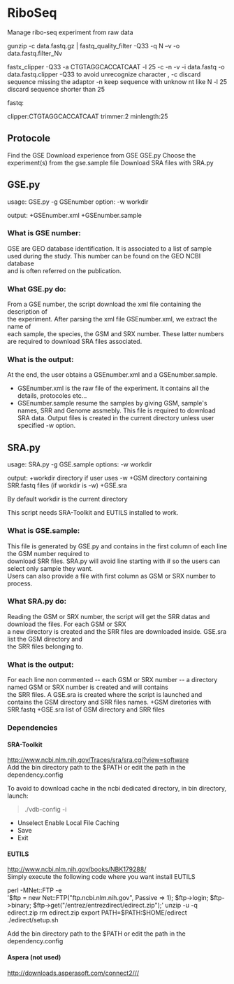 # RiboSeq

Manage ribo-seq experiment from raw data



gunzip -c data.fastq.gz | fastq_quality_filter -Q33 -q N –v -o data.fastq.filter_Nv 

fastx_clipper -Q33 -a CTGTAGGCACCATCAAT -l 25 -c -n -v -i data.fastq -o data.fastq.clipper
-Q33 to avoid unrecognize character , 
-c discard sequence missing the adaptor
-n keep sequence with unknow nt like N 
-l 25 discard sequence shorter than 25



fastq:

clipper:CTGTAGGCACCATCAAT
trimmer:2
minlength:25



## Protocole

Find the GSE
Download experience from GSE GSE.py
Choose the experiment(s) from the gse.sample file
Download SRA files with SRA.py

## GSE.py

usage: GSE.py -g GSEnumber
option: -w workdir

output:
+GSEnumber.xml
+GSEnumber.sample
  
### What is GSE number:
GSE are GEO database identification. It is associated to a list of sample
used during the study. This number can be found on the GEO NCBI database  
and is often referred on the publication.
  
### What GSE.py do:
From a GSE number, the script download the xml file containing the description of  
the experiment. After parsing the xml file GSEnumber.xml, we extract the name of  
each sample, the species, the GSM and SRX number. These latter numbers are required
to download SRA files associated.
  
### What is the output:
At the end, the user obtains a GSEnumber.xml and a GSEnumber.sample.  
+ GSEnumber.xml is the raw file of the experiment. It contains all the details, protocoles etc...  
+ GSEnumber.sample resume the samples by giving GSM, sample's names, SRR and Genome assmebly. This file is required to download SRA data.
Output files is created in the current directory unless user specified -w option.
  
  
## SRA.py

usage: SRA.py -g GSE.sample
options: -w workdir

output:
+workdir directory if user uses -w
+GSM directory containing SRR.fastq files (if workdir is -w)
+GSE.sra

By default workdir is the current directory

This script needs SRA-Toolkit and EUTILS installed to work.

### What is GSE.sample:  
This file is generated by GSE.py and contains in the first column of each line the GSM number required to  
download SRR files. SRA.py will avoid line starting with # so the users can select only sample they want.  
Users can also provide a file with first column as GSM or SRX number to process.

### What SRA.py do:
Reading the GSM or SRX number, the script will get the SRR datas and download the files. For each GSM or SRX  
a new directory is created and the SRR files are downloaded inside. GSE.sra list the GSM directory and  
the SRR files belonging to.

### What is the output:
For each line non commented -- each GSM or SRX number -- a directory named GSM or SRX number is created and will contains  
the SRR files. A GSE.sra is created where the script is launched and contains the GSM directory and SRR files names.
+GSM diretories with SRR.fastq
+GSE.sra list of GSM directory and SRR files

### Dependencies

#### SRA-Toolkit

http://www.ncbi.nlm.nih.gov/Traces/sra/sra.cgi?view=software  
Add the bin directory path to the $PATH or edit the path in the dependency.config

To avoid to download cache in the ncbi dedicated directory, in bin directory, launch:    
> ./vdb-config -i  
+ Unselect Enable Local File Caching  
+ Save  
+ Exit  

#### EUTILS 

http://www.ncbi.nlm.nih.gov/books/NBK179288/  
Simply execute the following code where you want install EUTILS
  
  
perl -MNet::FTP -e \
    '$ftp = new Net::FTP("ftp.ncbi.nlm.nih.gov", Passive => 1); $ftp->login;
     $ftp->binary; $ftp->get("/entrez/entrezdirect/edirect.zip");'
unzip -u -q edirect.zip
rm edirect.zip
export PATH=$PATH:$HOME/edirect
./edirect/setup.sh

Add the bin directory path to the $PATH or edit the path in the dependency.config


#### Aspera (not used)
http://downloads.asperasoft.com/connect2///  

